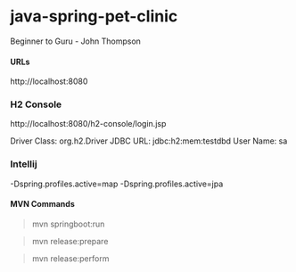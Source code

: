 # java-spring-pet-clinic
Beginner to Guru - John Thompson

#### URLs
http://localhost:8080

### H2 Console
http://localhost:8080/h2-console/login.jsp

Driver Class:   org.h2.Driver
JDBC URL:       jdbc:h2:mem:testdbd
User Name:      sa
 
### Intellij
-Dspring.profiles.active=map
-Dspring.profiles.active=jpa

#### MVN Commands 

> mvn springboot:run

> mvn release:prepare

> mvn release:perform